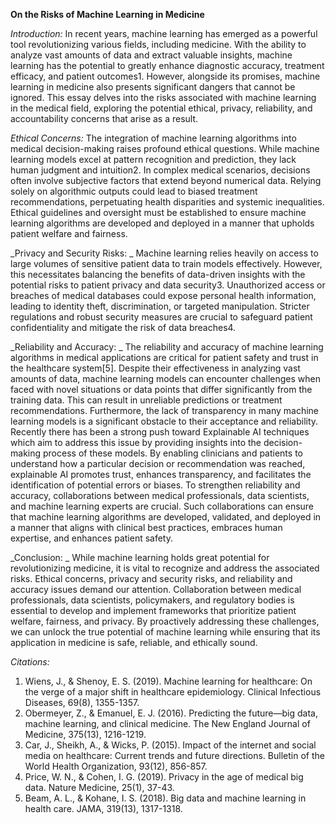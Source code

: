 **On the Risks of Machine Learning in Medicine**

_Introduction:_ 
In recent years, machine learning has emerged as a powerful tool revolutionizing various fields, including medicine. With the ability to analyze vast amounts of data and extract valuable insights, machine learning has the potential to greatly enhance diagnostic accuracy, treatment efficacy, and patient outcomes1. However, alongside its promises, machine learning in medicine also presents significant dangers that cannot be ignored. This essay delves into the risks associated with machine learning in the medical field, exploring the potential ethical, privacy, reliability, and accountability concerns that arise as a result.

_Ethical Concerns:_
The integration of machine learning algorithms into medical decision-making raises profound ethical questions. While machine learning models excel at pattern recognition and prediction, they lack human judgment and intuition2. In complex medical scenarios, decisions often involve subjective factors that extend beyond numerical data. Relying solely on algorithmic outputs could lead to biased treatment recommendations, perpetuating health disparities and systemic inequalities. Ethical guidelines and oversight must be established to ensure machine learning algorithms are developed and deployed in a manner that upholds patient welfare and fairness.

_Privacy and Security Risks: _
Machine learning relies heavily on access to large volumes of sensitive patient data to train models effectively. However, this necessitates balancing the benefits of data-driven insights with the potential risks to patient privacy and data security3. Unauthorized access or breaches of medical databases could expose personal health information, leading to identity theft, discrimination, or targeted manipulation. Stricter regulations and robust security measures are crucial to safeguard patient confidentiality and mitigate the risk of data breaches4.

_Reliability and Accuracy: _
The reliability and accuracy of machine learning algorithms in medical applications are critical for patient safety and trust in the healthcare system[5]. Despite their effectiveness in analyzing vast amounts of data, machine learning models can encounter challenges when faced with novel situations or data points that differ significantly from the training data. This can result in unreliable predictions or treatment recommendations.
Furthermore, the lack of transparency in many machine learning models is a significant obstacle to their acceptance and reliability. Recently there has been a strong push toward Explainable AI techniques which aim to address this issue by providing insights into the decision-making process of these models. By enabling clinicians and patients to understand how a particular decision or recommendation was reached, explainable AI promotes trust, enhances transparency, and facilitates the identification of potential errors or biases.
To strengthen reliability and accuracy, collaborations between medical professionals, data scientists, and machine learning experts are crucial. Such collaborations can ensure that machine learning algorithms are developed, validated, and deployed in a manner that aligns with clinical best practices, embraces human expertise, and enhances patient safety.

_Conclusion: _
While machine learning holds great potential for revolutionizing medicine, it is vital to recognize and address the associated risks. Ethical concerns, privacy and security risks, and reliability and accuracy issues demand our attention. Collaboration between medical professionals, data scientists, policymakers, and regulatory bodies is essential to develop and implement frameworks that prioritize patient welfare, fairness, and privacy. By proactively addressing these challenges, we can unlock the true potential of machine learning while ensuring that its application in medicine is safe, reliable, and ethically sound.

_Citations:_
1.	Wiens, J., & Shenoy, E. S. (2019). Machine learning for healthcare: On the verge of a major shift in healthcare epidemiology. Clinical Infectious Diseases, 69(8), 1355-1357.
2.	Obermeyer, Z., & Emanuel, E. J. (2016). Predicting the future—big data, machine learning, and clinical medicine. The New England Journal of Medicine, 375(13), 1216-1219.
3.	Car, J., Sheikh, A., & Wicks, P. (2015). Impact of the internet and social media on healthcare: Current trends and future directions. Bulletin of the World Health Organization, 93(12), 856-857.
4.	Price, W. N., & Cohen, I. G. (2019). Privacy in the age of medical big data. Nature Medicine, 25(1), 37-43.
5.	Beam, A. L., & Kohane, I. S. (2018). Big data and machine learning in health care. JAMA, 319(13), 1317-1318.
